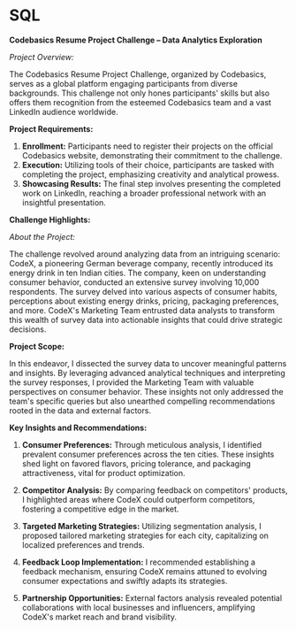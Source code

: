 # SQL

**Codebasics Resume Project Challenge – Data Analytics Exploration**

*Project Overview:*

The Codebasics Resume Project Challenge, organized by Codebasics, serves as a global platform engaging participants from diverse backgrounds. This challenge not only hones participants' skills but also offers them recognition from the esteemed Codebasics team and a vast LinkedIn audience worldwide.

**Project Requirements:**
1. **Enrollment:** Participants need to register their projects on the official Codebasics website, demonstrating their commitment to the challenge.
2. **Execution:** Utilizing tools of their choice, participants are tasked with completing the project, emphasizing creativity and analytical prowess.
3. **Showcasing Results:** The final step involves presenting the completed work on LinkedIn, reaching a broader professional network with an insightful presentation.

**Challenge Highlights:**

*About the Project:*

The challenge revolved around analyzing data from an intriguing scenario: CodeX, a pioneering German beverage company, recently introduced its energy drink in ten Indian cities. The company, keen on understanding consumer behavior, conducted an extensive survey involving 10,000 respondents. The survey delved into various aspects of consumer habits, perceptions about existing energy drinks, pricing, packaging preferences, and more. CodeX's Marketing Team entrusted data analysts to transform this wealth of survey data into actionable insights that could drive strategic decisions.

**Project Scope:**

In this endeavor, I dissected the survey data to uncover meaningful patterns and insights. By leveraging advanced analytical techniques and interpreting the survey responses, I provided the Marketing Team with valuable perspectives on consumer behavior. These insights not only addressed the team's specific queries but also unearthed compelling recommendations rooted in the data and external factors.

**Key Insights and Recommendations:**

1. **Consumer Preferences:** Through meticulous analysis, I identified prevalent consumer preferences across the ten cities. These insights shed light on favored flavors, pricing tolerance, and packaging attractiveness, vital for product optimization.

2. **Competitor Analysis:** By comparing feedback on competitors' products, I highlighted areas where CodeX could outperform competitors, fostering a competitive edge in the market.

3. **Targeted Marketing Strategies:** Utilizing segmentation analysis, I proposed tailored marketing strategies for each city, capitalizing on localized preferences and trends.

4. **Feedback Loop Implementation:** I recommended establishing a feedback mechanism, ensuring CodeX remains attuned to evolving consumer expectations and swiftly adapts its strategies.

5. **Partnership Opportunities:** External factors analysis revealed potential collaborations with local businesses and influencers, amplifying CodeX's market reach and brand visibility.
